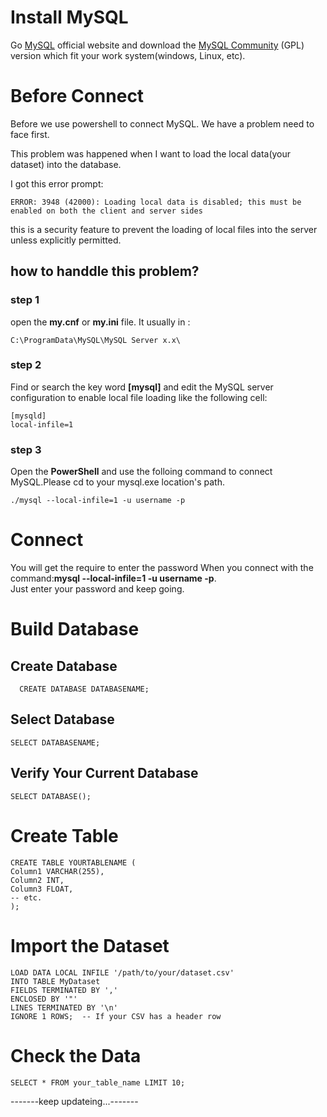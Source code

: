 # Install MySQL
Go [MySQL](https://www.mysql.com) official website and download the [MySQL Community](https://dev.mysql.com/downloads/) (GPL) version which fit your work system(windows, Linux, etc).

# Before Connect 
Before we use powershell to connect MySQL. We have a problem need to face first.

This problem was happened when I want to load the local data(your dataset) into the database.

I got this error prompt:
  
    ERROR: 3948 (42000): Loading local data is disabled; this must be enabled on both the client and server sides

this is a security feature to prevent the loading of local files into the server unless explicitly permitted.

## how to handdle this problem?
### step 1
open the **my.cnf** or **my.ini** file. It usually in :
    
    C:\ProgramData\MySQL\MySQL Server x.x\  

### step 2
Find or search the key word **[mysql]** and edit the MySQL server configuration to enable local file loading like the following cell:

    [mysqld]
    local-infile=1

### step 3
Open the **PowerShell** and use the folloing command to connect MySQL.Please cd to your mysql.exe location's path.

    ./mysql --local-infile=1 -u username -p
    
# Connect 
You will get the require to enter the password When you connect with the command:**mysql --local-infile=1 -u username -p**.\
Just enter your password and keep going.

# Build Database
## Create Database

      CREATE DATABASE DATABASENAME;
## Select Database

    SELECT DATABASENAME;
## Verify Your Current Database

    SELECT DATABASE();

# Create Table

    CREATE TABLE YOURTABLENAME (
    Column1 VARCHAR(255),
    Column2 INT,
    Column3 FLOAT,
    -- etc.
    );
# Import the Dataset

    LOAD DATA LOCAL INFILE '/path/to/your/dataset.csv'
    INTO TABLE MyDataset
    FIELDS TERMINATED BY ','
    ENCLOSED BY '"'
    LINES TERMINATED BY '\n'
    IGNORE 1 ROWS;  -- If your CSV has a header row

# Check the Data

    SELECT * FROM your_table_name LIMIT 10;

-------keep updateing...-------
